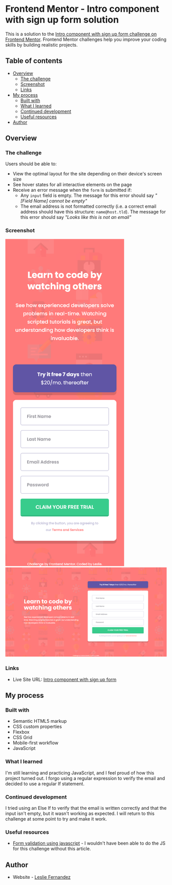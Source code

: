 # Frontend Mentor - Intro component with sign up form solution

This is a solution to the [Intro component with sign up form challenge on Frontend Mentor](https://www.frontendmentor.io/challenges/intro-component-with-signup-form-5cf91bd49edda32581d28fd1). Frontend Mentor challenges help you improve your coding skills by building realistic projects. 

## Table of contents

- [Overview](#overview)
  - [The challenge](#the-challenge)
  - [Screenshot](#screenshot)
  - [Links](#links)
- [My process](#my-process)
  - [Built with](#built-with)
  - [What I learned](#what-i-learned)
  - [Continued development](#continued-development)
  - [Useful resources](#useful-resources)
- [Author](#author)

## Overview

### The challenge

Users should be able to:

- View the optimal layout for the site depending on their device's screen size
- See hover states for all interactive elements on the page
- Receive an error message when the `form` is submitted if:
  - Any `input` field is empty. The message for this error should say *"[Field Name] cannot be empty"*
  - The email address is not formatted correctly (i.e. a correct email address should have this structure: `name@host.tld`). The message for this error should say *"Looks like this is not an email"*

### Screenshot

![](./assets/design/mobile-solution.png)
![](./assets/design/desktop-solution.png)

### Links

- Live Site URL: [Intro component with sign up form]()

## My process

### Built with

- Semantic HTML5 markup
- CSS custom properties
- Flexbox
- CSS Grid
- Mobile-first workflow
- JavaScript

### What I learned

I'm still learning and practicing JavaScript, and I feel proud of how this project turned out. I forgo using a regular expression to verify the email and decided to use a regular If statement. 

### Continued development

I tried using an Else If to verify that the email is written correctly and that the input isn't empty, but it wasn't working as expected. I will return to this challenge at some point to try and make it work.

### Useful resources

- [Form validation using javascript](https://dev.to/javascriptacademy/form-validation-using-javascript-34je) - I wouldn't have been able to do the JS for this challenge without this article.

## Author

- Website - [Leslie Fernandez](https://github.com/leslief10)

